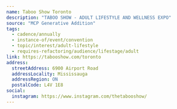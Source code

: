 ```yaml
---
name: Taboo Show Toronto
description: "TABOO SHOW - ADULT LIFESTYLE AND WELLNESS EXPO"
source: "MCP Generative Addition"
tags:
  - cadence/annually
  - instance-of/event/convention
  - topic/interest/adult-lifestyle
  - requires-refactoring/audience/lifestage/adult
link: https://tabooshow.com/toronto
address:
  streetAddress: 6900 Airport Road
  addressLocality: Mississauga
  addressRegion: ON
  postalCode: L4V 1E8
social:
  instagram: https://www.instagram.com/thetabooshow/
---
```

